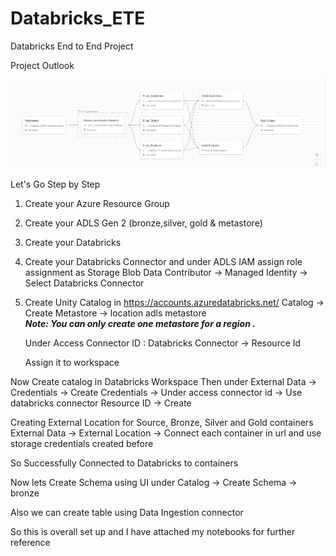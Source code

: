 # **Databricks_ETE**
Databricks End to End Project 

Project Outlook 

![alt text](<Screenshots/Screenshot 2025-05-22 204639.png>)

Let's Go Step by Step 

1. Create your Azure Resource Group 
2. Create your ADLS Gen 2 (bronze,silver, gold & metastore)
3. Create your Databricks 
4. Create your Databricks Connector and under ADLS IAM assign role assignment as Storage Blob Data Contributor -> Managed Identity -> Select Databricks Connector
5. Create Unity Catalog in https://accounts.azuredatabricks.net/ 
    Catalog -> Create Metastore -> location adls metastore  
    ***Note: You can only create one metastore for a region .***

    Under Access Connector ID : Databricks Connector -> Resource Id 

    Assign it to workspace 

Now Create catalog in Databricks Workspace 
    Then under External Data -> Credentials -> Create Credentials -> Under access connector id -> Use databricks connector Resource ID -> Create    

Creating External Location for Source, Bronze, Silver and Gold containers
     External Data -> External Location -> Connect each container in url and use storage credentials created before  

So Successfully Connected to Databricks to containers 

Now lets Create Schema using UI under Catalog -> Create Schema -> bronze

Also we can create table using Data Ingestion connector 

So this is overall set up and I have attached my notebooks for further reference 